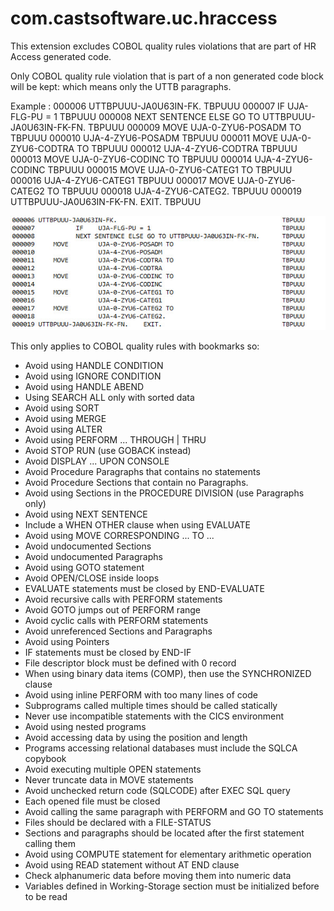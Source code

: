# com.castsoftware.uc.hraccess

This extension excludes COBOL quality rules violations that are part of HR Access generated code.

Only COBOL quality rule violation that is part of a non generated code block will be kept: which means only the UTTB paragraphs. 

Example : 
000006 UTTBPUUU-JA0U63IN-FK.                                            TBPUUU 
000007           IF    UJA-FLG-PU = 1                                   TBPUUU 
000008           NEXT SENTENCE ELSE GO TO UTTBPUUU-JA0U63IN-FK-FN.      TBPUUU 
000009     MOVE        UJA-0-ZYU6-POSADM TO                             TBPUUU 
000010                 UJA-4-ZYU6-POSADM                                TBPUUU 
000011     MOVE        UJA-0-ZYU6-CODTRA TO                             TBPUUU 
000012                 UJA-4-ZYU6-CODTRA                                TBPUUU 
000013     MOVE        UJA-0-ZYU6-CODINC TO                             TBPUUU 
000014                 UJA-4-ZYU6-CODINC                                TBPUUU 
000015     MOVE        UJA-0-ZYU6-CATEG1 TO                             TBPUUU 
000016                 UJA-4-ZYU6-CATEG1                                TBPUUU 
000017     MOVE        UJA-0-ZYU6-CATEG2 TO                             TBPUUU 
000018                 UJA-4-ZYU6-CATEG2.                               TBPUUU 
000019 UTTBPUUU-JA0U63IN-FK-FN.    EXIT.                                TBPUUU 

![UTTB Paragraph](/UTTB_paragraph.jpg)

This only applies to COBOL quality rules with bookmarks so:

* Avoid using HANDLE CONDITION
* Avoid using IGNORE CONDITION
* Avoid using HANDLE ABEND
* Using SEARCH ALL only with sorted data
* Avoid using SORT
* Avoid using MERGE
* Avoid using ALTER
* Avoid using PERFORM ... THROUGH | THRU
* Avoid STOP RUN (use GOBACK instead)
* Avoid DISPLAY ... UPON CONSOLE
* Avoid Procedure Paragraphs that contains no statements
* Avoid Procedure Sections that contain no Paragraphs.
* Avoid using Sections in the PROCEDURE DIVISION (use Paragraphs only)
* Avoid using NEXT SENTENCE
* Include a WHEN OTHER clause when using EVALUATE
* Avoid using MOVE CORRESPONDING ... TO ...
* Avoid undocumented Sections
* Avoid undocumented Paragraphs
* Avoid using GOTO statement
* Avoid OPEN/CLOSE inside loops
* EVALUATE statements must be closed by END-EVALUATE
* Avoid recursive calls with PERFORM statements
* Avoid GOTO jumps out of PERFORM range
* Avoid cyclic calls with PERFORM statements
* Avoid unreferenced Sections and Paragraphs
* Avoid using Pointers
* IF statements must be closed by END-IF
* File descriptor block must be defined with 0 record
* When using binary data items (COMP), then use the SYNCHRONIZED clause
* Avoid using inline PERFORM with too many lines of code
* Subprograms called multiple times should be called statically
* Never use incompatible statements with the CICS environment
* Avoid using nested programs
* Avoid accessing data by using the position and length
* Programs accessing relational databases must include the SQLCA copybook
* Avoid executing multiple OPEN statements
* Never truncate data in MOVE statements
* Avoid unchecked return code (SQLCODE) after EXEC SQL query
* Each opened file must be closed
* Avoid calling the same paragraph with PERFORM and GO TO statements
* Files should be declared with a FILE-STATUS
* Sections and paragraphs should be located after the first statement calling them
* Avoid using COMPUTE statement for elementary arithmetic operation
* Avoid using READ statement without AT END clause
* Check alphanumeric data before moving them into numeric data
* Variables defined in Working-Storage section must be initialized before to be read
